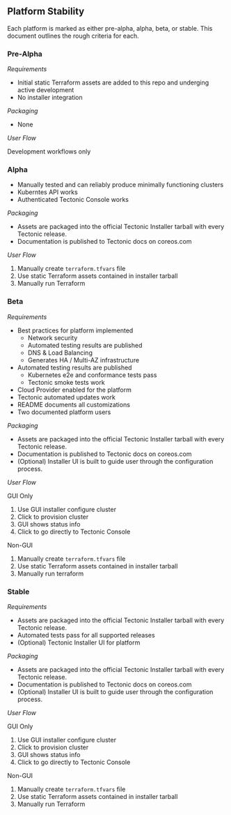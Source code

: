 ## Platform Stability

Each platform is marked as either pre-alpha, alpha, beta, or stable. This document outlines the rough criteria for each.

### Pre-Alpha

*Requirements*

- Initial static Terraform assets are added to this repo and underging active development
- No installer integration

*Packaging*

- None

*User Flow*

Development workflows only

### Alpha

- Manually tested and can reliably produce minimally functioning clusters
- Kuberntes API works
- Authenticated Tectonic Console works

*Packaging*

- Assets are packaged into the official Tectonic Installer tarball with every Tectonic release.
- Documentation is published to Tectonic docs on coreos.com

*User Flow*

1. Manually create `terraform.tfvars` file
1. Use static Terraform assets contained in installer tarball
1. Manually run Terraform


### Beta

*Requirements*

- Best practices for platform implemented
  - Network security
  - Automated testing results are published
  - DNS & Load Balancing
  - Generates HA / Multi-AZ infrastructure
- Automated testing results are published
  - Kubernetes e2e and conformance tests pass
  - Tectonic smoke tests work
- Cloud Provider enabled for the platform
- Tectonic automated updates work
- README documents all customizations
- Two documented platform users

*Packaging*

- Assets are packaged into the official Tectonic Installer tarball with every Tectonic release.
- Documentation is published to Tectonic docs on coreos.com
- (Optional) Installer UI is built to guide user through the configuration process.

*User Flow*

GUI Only

1. Use GUI installer configure cluster
1. Click to provision cluster
1. GUI shows status info
1. Click to go directly to Tectonic Console

Non-GUI

1. Manually create `terraform.tfvars` file
1. Use static Terraform assets contained in installer tarball
1. Manually run terraform


### Stable

*Requirements*

- Assets are packaged into the official Tectonic Installer tarball with every Tectonic release.
- Automated tests pass for all supported releases
- (Optional) Tectonic Installer UI for platform

*Packaging*

- Assets are packaged into the official Tectonic Installer tarball with every Tectonic release.
- Documentation is published to Tectonic docs on coreos.com
- (Optional) Installer UI is built to guide user through the configuration process.

*User Flow*

GUI Only

1. Use GUI installer configure cluster
1. Click to provision cluster
1. GUI shows status info
1. Click to go directly to Tectonic Console

Non-GUI

1. Manually create `terraform.tfvars` file
1. Use static Terraform assets contained in installer tarball
1. Manually run Terraform
